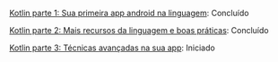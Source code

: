 [Kotlin parte 1: Sua primeira app android na linguagem](https://cursos.alura.com.br//course/android-com-kotlin-parte-1): Concluído

[Kotlin parte 2: Mais recursos da linguagem e boas práticas](https://cursos.alura.com.br//course/android-com-kotlin-parte-2): Concluído

[Kotlin parte 3: Técnicas avançadas na sua app](https://cursos.alura.com.br/course/android-kotlin-parte-3): Iniciado
